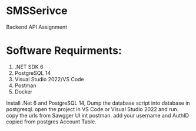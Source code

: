 # SMSSerivce
Backend API Assignment 
# Software Requirments:
1. .NET SDK 6
2. PostgreSQL 14
3. Visual Studio 2022/VS Code
4. Postman
5. Docker

Install .Net 6 and PostgreSQL 14, Dump the database script into database in postgresql.
open the project in VS Code or Visual Studio 2022 and run.
copy the urls from Sawgger UI int postman. add your username and AuthID copied from postgres Account Table.


